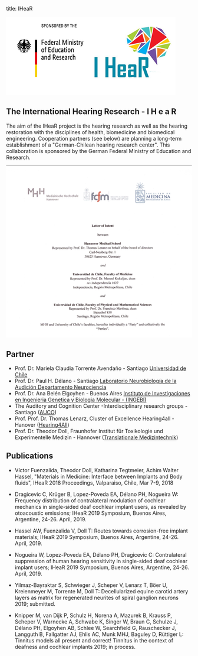 title: IHeaR


![IHeaRbmbflogo](IHeaR_bmbf_Logo.png)  


## The International Hearing Research - I H e a R 
The aim of the IHeaR project is the hearing research as well as the hearing restoration with the disciplines of health, biomedicine and biomedical engineering. Cooperation partners (see below) are planning a long-term establishment of a "German-Chilean hearing research center". This collaboration is sponsored by the German Federal Ministry of Education and Research.

![Vertrag_Foto1](Vertrag_Foto1.png)


## Partner

* Prof. Dr. Mariela Claudia Torrente Avendaño - Santiago [Universidad de Chile](http://www.uchile.cl/)
* Prof. Dr. Paul H. Délano - Santiago [Laboratorio Neurobiología de la Audición Departamento Neurociencia](http://www.audicion.cl/)
* Prof. Dr. Ana Belén Elgoyhen - Buenos Aires [Instituto de Investigaciones en Ingenieria Genetica y Biologia Molecular - (INGEBI)](http://ingebi-conicet.gov.ar/es_fisiologia-y-genetica-de-la-audicion/)
* The Auditory and Cognition Center -Interdisciplinary research groups - Santiago ([AUCO](http://www.auco.cl/))
* Prof. Prof. Dr. Thomas Lenarz, Cluster of Excellence Hearing4all - Hanover ([Hearing4All](http://hearing4all.eu/EN/))
* Prof. Dr. Theodor Doll, Fraunhofer Institut für Toxikologie und Experimentelle Medizin - Hannover ([Translationale Medizintechnik](https://www.item.fraunhofer.de/de/angebot/medizintechnik.html/))

## Publications

* Víctor Fuenzalida, Theodor Doll, Katharina Tegtmeier, Achim Walter Hassel, "Materials in Medicine: Interface between Implants and Body fluids", IHeaR 2018 Proceedings, Valparaiso, Chile, Mar 7-9, 2018

* Dragicevic C, Krüger B, Lopez-Poveda EA, Délano PH, Nogueira W: Frequency distribution of contralateral modulation of cochlear mechanics in single-sided deaf cochlear implant users, as revealed by otoacoustic emissions; IHeaR 2019 Symposium, Buenos Aires, Argentine, 24-26. April, 2019. 

* Hassel AW, Fuenzalida V, Doll T: Routes towards corrosion-free implant materials; IHeaR 2019 Symposium, Buenos Aires, Argentine, 24-26. April, 2019.

* Nogueira W, Lopez-Poveda EA, Délano PH, Dragicevic C: Contralateral suppression of human hearing sensitivity in single-sided deaf cochlear implant users; IHeaR 2019 Symposium, Buenos Aires, Argentine, 24-26. April, 2019. 

* Yilmaz-Bayraktar S, Schwieger J, Scheper V, Lenarz T, Böer U, Kreienmeyer M, Torrente M, Doll T:  Decellularized equine carotid artery layers as matrix for regenerated neurites of spiral ganglion neurons 2019; submitted.

* Knipper M, van Dijk P, Schulz H, Norena A, Mazurek B, Krauss P, Scheper V, Warnecke A, Schwabe K, Singer W, Braun C, Schulze J, Délano PH, Elgoyhen AB, Schlee W, Searchfield G, Rauschecker J, Langguth B, Fallgatter AJ, Ehlis AC, Munk MHJ, Baguley D, Rüttiger L: Tinnitus models all present and correct! Tinnitus in the context of deafness and cochlear implants 2019; in process.


